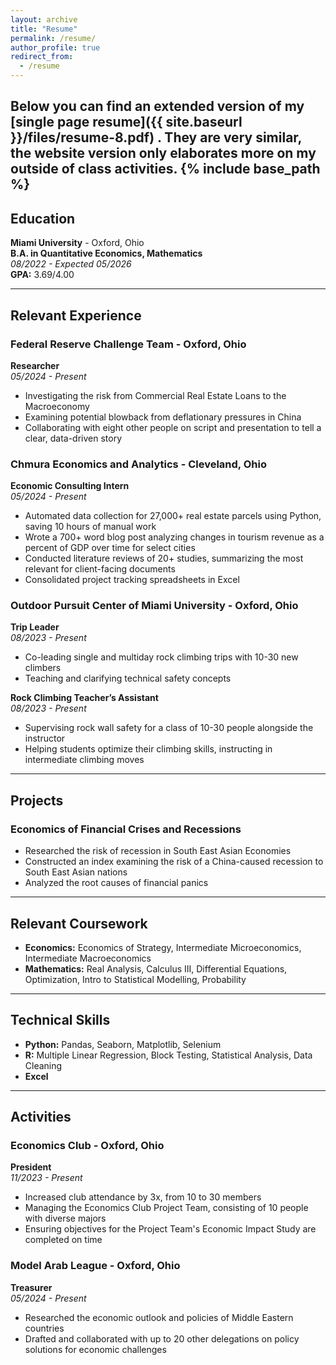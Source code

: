 ```yaml
---
layout: archive
title: "Resume"
permalink: /resume/
author_profile: true
redirect_from:
  - /resume
---
```


Below you can find an extended version of my [single page resume]({{ site.baseurl }}/files/resume-8.pdf)
. They are very similar, the website version only elaborates more on my outside of class activities.
{% include base_path %}
---

## Education
**Miami University** - Oxford, Ohio  
**B.A. in Quantitative Economics, Mathematics**  
*08/2022 - Expected 05/2026*  
**GPA:** 3.69/4.00  

---

## Relevant Experience

### Federal Reserve Challenge Team - Oxford, Ohio  
**Researcher**  
*05/2024 - Present*  
- Investigating the risk from Commercial Real Estate Loans to the Macroeconomy  
- Examining potential blowback from deflationary pressures in China  
- Collaborating with eight other people on script and presentation to tell a clear, data-driven story  

### Chmura Economics and Analytics - Cleveland, Ohio  
**Economic Consulting Intern**  
*05/2024 - Present*  
- Automated data collection for 27,000+ real estate parcels using Python, saving 10 hours of manual work  
- Wrote a 700+ word blog post analyzing changes in tourism revenue as a percent of GDP over time for select cities  
- Conducted literature reviews of 20+ studies, summarizing the most relevant for client-facing documents  
- Consolidated project tracking spreadsheets in Excel  

### Outdoor Pursuit Center of Miami University - Oxford, Ohio  
**Trip Leader**  
*08/2023 - Present*  
- Co-leading single and multiday rock climbing trips with 10-30 new climbers  
- Teaching and clarifying technical safety concepts  

**Rock Climbing Teacher’s Assistant**  
*08/2023 - Present*  
- Supervising rock wall safety for a class of 10-30 people alongside the instructor  
- Helping students optimize their climbing skills, instructing in intermediate climbing moves  

---

## Projects

### Economics of Financial Crises and Recessions
- Researched the risk of recession in South East Asian Economies  
- Constructed an index examining the risk of a China-caused recession to South East Asian nations  
- Analyzed the root causes of financial panics  

---

## Relevant Coursework
- **Economics:** Economics of Strategy, Intermediate Microeconomics, Intermediate Macroeconomics  
- **Mathematics:** Real Analysis, Calculus III, Differential Equations, Optimization, Intro to Statistical Modelling, Probability  

---

## Technical Skills
- **Python:** Pandas, Seaborn, Matplotlib, Selenium  
- **R:** Multiple Linear Regression, Block Testing, Statistical Analysis, Data Cleaning  
- **Excel**  

---

## Activities

### Economics Club - Oxford, Ohio  
**President**  
*11/2023 - Present*  
- Increased club attendance by 3x, from 10 to 30 members  
- Managing the Economics Club Project Team, consisting of 10 people with diverse majors  
- Ensuring objectives for the Project Team's Economic Impact Study are completed on time  

### Model Arab League - Oxford, Ohio  
**Treasurer**  
*05/2024 - Present*  
- Researched the economic outlook and policies of Middle Eastern countries  
- Drafted and collaborated with up to 20 other delegations on policy solutions for economic challenges  


